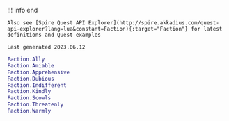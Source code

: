 !!! info end

    Also see [Spire Quest API Explorer](http://spire.akkadius.com/quest-api-explorer?lang=lua&constant=Faction){:target="Faction"} for latest definitions and Quest examples

    Last generated 2023.06.12

``` lua
Faction.Ally
Faction.Amiable
Faction.Apprehensive
Faction.Dubious
Faction.Indifferent
Faction.Kindly
Faction.Scowls
Faction.Threatenly
Faction.Warmly

```
